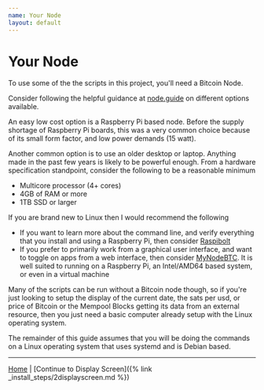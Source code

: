 ```yaml
---
name: Your Node
layout: default
---
```


# Your Node

To use some of the the scripts in this project, you'll need a Bitcoin Node.

Consider following the helpful guidance at [node.guide](https://node.guide) 
on different options available.  

An easy low cost option is a Raspberry Pi based node. Before the supply shortage
of Raspberry Pi boards, this was a very common choice because of its small form
factor, and low power demands (15 watt).  

Another common option is to use an older desktop or laptop.  Anything made in
the past few years is likely to be powerful enough.  From a hardware specification
standpoint, consider the following to be a reasonable minimum
- Multicore processor (4+ cores)
- 4GB of RAM or more
- 1TB SSD or larger

If you are brand new to Linux then I would recommend the following

- If you want to learn more about the command line, and verify everything
  that you install and using a Raspberry Pi, then consider [Raspibolt](https://raspibolt.org)
- If you prefer to primarily work from a graphical user interface, and want
  to toggle on apps from a web interface, then consider [MyNodeBTC](https://mynodebtc.org).
  It is well suited to running on a Raspberry Pi, an Intel/AMD64 based system,
  or even in a virtual machine

Many of the scripts can be run without a Bitcoin node though, so if you're just
looking to setup the display of the current date, the sats per usd, or price
of Bitcoin or the Mempool Blocks getting its data from an external resource,
then you just need a basic computer already setup with the Linux operating
system.

The remainder of this guide assumes that you will be doing the commands on
a Linux operating system that uses systemd and is Debian based. 

---

[Home](../) | [Continue to Display Screen]({% link _install_steps/2displayscreen.md %})

